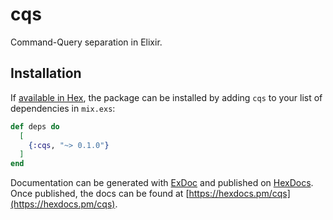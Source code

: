 # cqs

Command-Query separation in Elixir.

## Installation

If [available in Hex](https://hex.pm/docs/publish), the package can be installed
by adding `cqs` to your list of dependencies in `mix.exs`:

```elixir
def deps do
  [
    {:cqs, "~> 0.1.0"}
  ]
end
```

Documentation can be generated with [ExDoc](https://github.com/elixir-lang/ex_doc)
and published on [HexDocs](https://hexdocs.pm). Once published, the docs can
be found at [https://hexdocs.pm/cqs](https://hexdocs.pm/cqs).
